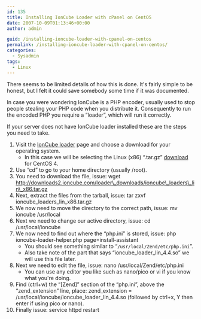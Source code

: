 ```yaml
---
id: 135
title: Installing IonCube Loader with cPanel on CentOS
date: 2007-10-09T01:13:46+00:00
author: admin

guid: /installing-ioncube-loader-with-cpanel-on-centos
permalink: /installing-ioncube-loader-with-cpanel-on-centos/
categories:
  - Sysadmin
tags:
  - Linux
---
```

<p class="lead">
  There seems to be limited details of how this is done. It's fairly simple to be honest, but I felt it could save somebody some time if it was documented.
</p>

In case you were wondering IonCube is a PHP encoder, usually used to stop people stealing your PHP code when you distribute it. Consequently to run the encoded PHP you require a &#8220;loader&#8221;, which will run it correctly.

<!--more-->If your server does not have IonCube loader installed these are the steps you need to take.

  1. Visit the [IonCube loader](http://www.ioncube.com/loaders.php) page and choose a download for your operating system. 
      * In this case we will be selecting the Linux (x86) &#8220;.tar.gz&#8221; [download](http://downloads2.ioncube.com/loader_downloads/ioncube_loaders_lin_x86.tar.gz) for CentOS 4.
  2. Use &#8220;cd&#8221; to go to your home directory (usually /root).
  3. You need to download the file, issue: wget http://downloads2.ioncube.com/loader\_downloads/ioncube\_loaders\_lin\_x86.tar.gz
  4. Next, extract the files from the tarball, issue: tar zxvf ioncube\_loaders\_lin_x86.tar.gz
  5. We now need to move the directory to the correct path, issue: mv ioncube /usr/local
  6. Next we need to change our active directory, issue: cd /usr/local/ioncube
  7. We now need to find out where the &#8220;php.ini&#8221; is stored, issue: php ioncube-loader-helper.php page=install-assistant 
      * You should see something similar to &#8220;<code>/usr/local/Zend/etc/php.ini</code>&#8221;.
      * Also take note of the part that says &#8220;ioncube\_loader\_lin_4.4.so&#8221; we will use this file later.
  8. Next we need to edit the file, issue: nano /usr/local/Zend/etc/php.ini 
      * You can use any editor you like such as nano/pico or vi if you know what you're doing.
  9. Find (ctrl+w) the &#8220;[Zend]&#8221; section of the &#8220;php.ini&#8221;, above the &#8220;zend_extension&#8221; line, place: <span class="green">zend_extension = /usr/local/ioncube/ioncube_loader_lin_4.4.so (followed by ctrl+x, Y then enter if using pico or nano).</span>
 10. <span class="green">Finally issue: service httpd restart </span>